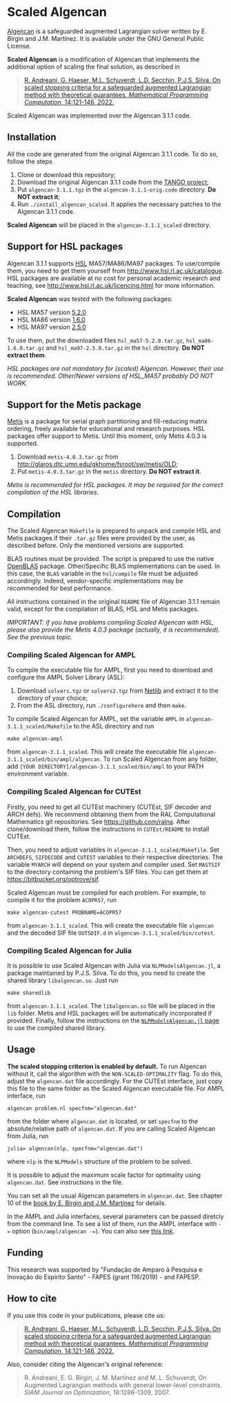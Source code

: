 # Scaled Algencan

[Algencan](https://www.ime.usp.br/~egbirgin/tango/codes.php) is a safeguarded augmented Lagrangian solver written by E. Birgin and J.M. Martínez. It is available under the GNU General Public License.

**Scaled Algencan** is a modification of Algencan that implements the additional option of scaling the final solution, as described in

> [R. Andreani, G. Haeser, M.L. Schuverdt, L.D. Secchin, P.J.S. Silva. On scaled stopping criteria for a safeguarded augmented
Lagrangian method with theoretical guarantees. *Mathematical Programming Computation*, 14:121-146, 2022.](https://doi.org/10.1007/s12532-021-00207-9)

Scaled Algencan was implemented over the Algencan 3.1.1 code.


## Installation

All the code are generated from the original Algencan 3.1.1 code. To do so, follow the steps

1. Clone or download this repository;
1. Download the original Algencan 3.1.1 code from the [TANGO project](https://www.ime.usp.br/~egbirgin/tango/codes.php);
1. Put `algencan-3.1.1.tgz` in the `algencan-3.1.1-orig.code` directory. **Do NOT extract it**;
1. Run `./install_algencan_scaled`. It applies the necessary patches to the Algencan 3.1.1 code.

**Scaled Algencan** will be placed in the `algencan-3.1.1_scaled` directory.


## Support for HSL packages

Algencan 3.1.1 supports [HSL](http://www.hsl.rl.ac.uk) MA57/MA86/MA97 packages. To use/compile them, you need to get them yourself from <http://www.hsl.rl.ac.uk/catalogue>. HSL packages are available at no cost for personal academic research and teaching, see <http://www.hsl.rl.ac.uk/licencing.html> for more information.

**Scaled Algencan** was tested with the following packages:

- HSL MA57 version [5.2.0](https://www.hsl.rl.ac.uk/download/HSL_MA57/5.2.0/)
- HSL MA86 version [1.6.0](https://www.hsl.rl.ac.uk/download/HSL_MA86/1.6.0/)
- HSL MA97 version [2.5.0](https://www.hsl.rl.ac.uk/download/HSL_MA97/2.5.0/)

To use them, put the downloaded files `hsl_ma57-5.2.0.tar.gz`, `hsl_ma86-1.6.0.tar.gz` and `hsl_ma97-2.5.0.tar.gz` in the `hsl` directory. **Do NOT extract them**.

*HSL packages are not mandatory for (scaled) Algencan. However, their use is recommended. Other/Newer versions of HSL_MA57 probably DO NOT WORK.*


## Support for the Metis package

[Metis](http://glaros.dtc.umn.edu/gkhome) is a package for serial graph partitioning and fill-reducing matrix ordering, freely available for educational and research purposes. HSL packages offer support to Metis. Until this moment, only Metis 4.0.3 is supported.

1. Download `metis-4.0.3.tar.gz` from <http://glaros.dtc.umn.edu/gkhome/fsroot/sw/metis/OLD>;
1. Put `metis-4.0.3.tar.gz` in the `metis` directory. **Do NOT extract it**.

*Metis is recommended for HSL packages. It may be required for the correct compilation of the HSL libraries.*


## Compilation

The Scaled Algencan `Makefile` is prepared to unpack and compile HSL and Metis packages if their `.tar.gz` files were provided by the user, as described before. Only the mentioned versions are supported.

BLAS routines must be provided. The script is prepared to use the native [OpenBLAS](https://www.openblas.net) package. Other/Specific BLAS implementations can be used. In this case, the `BLAS` variable in the `hsl/compile` file must be adjusted accordingly. Indeed, vendor-specific implementations may be recommended for best performance.

All instructions contained in the original `README` file of Algencan 3.1.1 remain valid, except for the compilation of BLAS, HSL and Metis packages.

*IMPORTANT: if you have problems compiling Scaled Algencan with HSL, please also provide the Metis 4.0.3 package (actually, it is recommended). See the previous topic.*

### Compiling Scaled Algencan for AMPL

To compile the executable file for AMPL, first you need to download and configure the AMPL Solver Library (ASL):

1. Download `solvers.tgz` or `solvers2.tgz` from [Netlib](http://www.netlib.org/ampl/) and extract it to the directory of your choice;
1. From the ASL directory, run `./configurehere` and then `make`.

To compile Scaled Algencan for AMPL, set the variable `AMPL` in `algencan-3.1.1_scaled/Makefile` to the ASL directory and run
~~~
make algencan-ampl
~~~
from `algencan-3.1.1_scaled`. This will create the executable file `algencan-3.1.1_scaled/bin/ampl/algencan`. To run Scaled Algencan from any folder, add `[YOUR DIRECTORY]/algencan-3.1.1_scaled/bin/ampl` to your PATH environment variable.

### Compiling Scaled Algencan for CUTEst

Firstly, you need to get all CUTEst machinery (CUTEst, SIF decoder and ARCH defs). We recommend obtaining them from the RAL Computational Mathematics git repositories. See <https://github.com/ralna>. After clone/download them, follow the instructions in `CUTEst/README` to install CUTEst.

Then, you need to adjust variables in `algencan-3.1.1_scaled/Makefile`. Set `ARCHDEFS`, `SIFDECODE` and `CUTEST` variables to their respective directories. The variable `MYARCH` will depend on your system and compiler used. Set `MASTSIF` to the directory containing the problem's SIF files. You can get them at <https://bitbucket.org/optrove/sif>.

Scaled Algencan must be compiled for each problem. For example, to compile it for the problem `ACOPR57`, run
~~~
make algencan-cutest PROBNAME=ACOPR57
~~~
from `algencan-3.1.1_scaled`. This will create the executable file `algencan` and the decoded SIF file `OUTSDIF.d` in `algencan-3.1.1_scaled/bin/cutest`.

### Compiling Scaled Algencan for Julia

It is possible to use Scaled Algencan with Julia via `NLPModelsAlgencan.jl`, a package maintained by P.J.S. Silva. To do this, you need to create the shared library `libalgencan.so`. Just run
~~~
make sharedlib
~~~
from `algencan-3.1.1_scaled`. The `libalgencan.so` file will be placed in the `lib` folder. Metis and HSL packages will be automatically incorporated if provided. Finally, follow the instructions on the [`NLPModelsAlgencan.jl` page](https://github.com/pjssilva/NLPModelsAlgencan.jl) to use the compiled shared library.


## Usage

**The scaled stopping criterion is enabled by default.** To run Algencan without it, call the algorithm with the `NON-SCALED-OPTIMALITY` flag. To do this, adjust the `algencan.dat` file accordingly. For the CUTEst interface, just copy this file to the same folder as the Scaled Algencan executable file. For AMPL interface, run
~~~
algencan problem.nl specfnm="algencan.dat"
~~~
from the folder where `algencan.dat` is located, or set `specfnm` to the absolute/relative path of `algencan.dat`. If you are calling Scaled Algencan from Julia, run
~~~
julia> algencan(nlp, specfnm="algencan.dat")
~~~
where `nlp` is the `NLPModels` structure of the problem to be solved.

It is possible to adjust the maximum scale factor for optimality using `algencan.dat`. See instructions in the file.

You can set all the usual Algencan parameters in `algencan.dat`. See chapter 10 of the [book by E. Birgin and J.M. Martínez](https://doi.org/10.1137/1.9781611973365) for details.

In the AMPL and Julia interfaces, several parameters can be passed diretcly from the command line. To see a list of them, run the AMPL interface with `-=` option (`bin/ampl/algencan -=`). You can also see [this link](https://pjssilva.github.io/NLPModelsAlgencan.jl/dev/parameters/).


## Funding

This research was supported by "Fundação de Amparo à Pesquisa e Inovação do Espírito Santo" - FAPES (grant 116/2019) - and FAPESP.


## How to cite

If you use this code in your publications, please cite us:

> [R. Andreani, G. Haeser, M.L. Schuverdt, L.D. Secchin, P.J.S. Silva. On scaled stopping criteria for a safeguarded augmented
Lagrangian method with theoretical guarantees. *Mathematical Programming Computation*, 14:121-146, 2022.](https://doi.org/10.1007/s12532-021-00207-9)

Also, consider citing the Algencan's original reference:

> R. Andreani, E. G. Birgin, J. M. Martínez and M. L. Schuverdt, On Augmented Lagrangian methods with general lower-level constraints. *SIAM Journal on Optimization*, 18:1286-1309, 2007.
